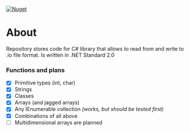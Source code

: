 [![Nuget](https://img.shields.io/nuget/v/IoDeSer?style=for-the-badge&label=IoDeSer&color=%23e6e62c)](https://www.nuget.org/packages/IoDeSer)

# About
Repository stores code for C# library that allows to read from and write to .io file format. Is written in .NET Standard 2.0

### Functions and plans
- [X] Primitive types (int, char)
- [X] Strings
- [X] Classes
- [X] Arrays (and jagged arrays)
- [X] Any IEnumerable collection *(works, but should be tested first)*
- [X] Combinations of all above
- [ ] Multidimensional arrays are planned